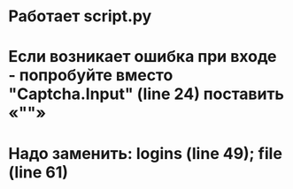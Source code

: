 # Работает script.py
# Если возникает ошибка при входе - попробуйте вместо "Captcha.Input" (line 24) поставить «""»
#
# Надо заменить: logins (line 49); file (line 61)
